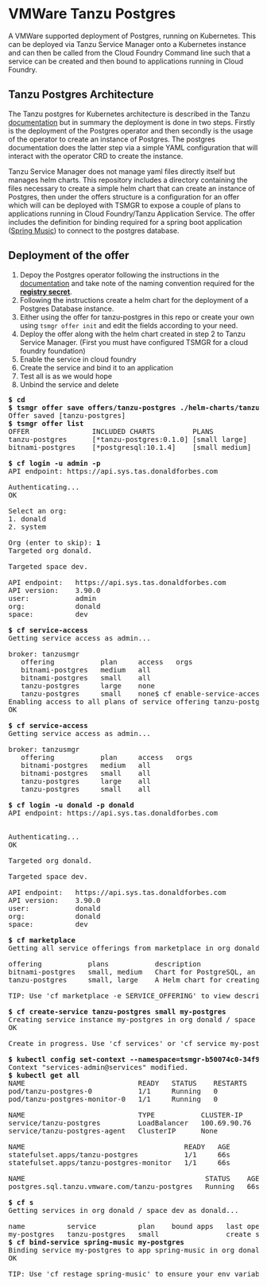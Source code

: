 
# VMWare Tanzu Postgres

A VMWare supported deployment of Postgres, running on Kubernetes.  This can be deployed via Tanzu Service Manager onto a Kubernetes instance and can then be called from the Cloud Foundry Command line such that a service can be created and then bound to applications running in Cloud Foundry.

## Tanzu Postgres Architecture
The Tanzu postgres for Kubernetes architecture is described in the Tanzu [documentation](https://postgres-kubernetes.docs.pivotal.io/about.html) but in summary the deployment is done in two steps.  Firstly is the deployment of the Postgres operator and then secondly is the usage of the operator to create an instance of Postgres.  The postgres documentation does the latter step via a simple YAML configuration that will interact with the operator CRD to create the instance.  

Tanzu Service Manager does not manage yaml files directly itself but manages helm charts.  This repository includes a directory containing the files necessary to create a simple helm chart that can create an instance of Postgres, then under the offers structure is a configuration for an offer which will can be deployed with TSMGR to expose a couple of plans to applications running in Cloud Foundry/Tanzu Application Service.  The offer includes the definition for binding required for a spring boot application ([Spring Music](https://github.com/cloudfoundry-samples/spring-music)) to connect to the postgres database.

## Deployment of the offer

1. Depoy the Postgres operator following the instructions in the [documentation](https://postgres-kubernetes.docs.pivotal.io/installing.html) and take note of the naming convention required for the **[registry secret](https://github.com/DonForbes/tanzu_service_manager/tree/main/helm-charts/tanzu-postgres)**.  
2. Following the instructions create a helm chart for the deployment of a Postgres Database instance.
3. Either using the offer for tanzu-postgres in this repo or create your own using ``tsmgr offer init`` and edit the fields according to your need.
4. Deploy the offer along with the helm chart created in step 2 to Tanzu Service Manager.  (First you must have configured TSMGR for a cloud foundry foundation)
5. Enable the service in cloud foundry
6. Create the service and bind it to an application
7. Test all is as we would hope
8. Unbind the service and delete

<pre>
<b>$ cd <Base Directory of the tanzu_service_manager></b>
<b>$ tsmgr offer save offers/tanzu-postgres ./helm-charts/tanzu-postgres-0.1.0.tgz</b>
Offer saved [tanzu-postgres]
<b>$ tsmgr offer list</b>
OFFER           	INCLUDED CHARTS        	PLANS
tanzu-postgres  	[*tanzu-postgres:0.1.0]	[small large]
bitnami-postgres	[*postgresql:10.1.4]   	[small medium]

<b>$ cf login -u admin -p <PASSWORD></b>
API endpoint: https://api.sys.tas.donaldforbes.com

Authenticating...
OK

Select an org:
1. donald
2. system

Org (enter to skip):<b> 1</b>
Targeted org donald.

Targeted space dev.

API endpoint:   https://api.sys.tas.donaldforbes.com
API version:    3.90.0
user:           admin
org:            donald
space:          dev

<b>$ cf service-access</b>
Getting service access as admin...

broker: tanzusmgr
   offering           plan     access   orgs
   bitnami-postgres   medium   all
   bitnami-postgres   small    all
   tanzu-postgres     large    none
   tanzu-postgres     small    none$ cf enable-service-access tanzu-postgres
Enabling access to all plans of service offering tanzu-postgres for all orgs as admin...
OK

<b>$ cf service-access</b>
Getting service access as admin...

broker: tanzusmgr
   offering           plan     access   orgs
   bitnami-postgres   medium   all
   bitnami-postgres   small    all
   tanzu-postgres     large    all
   tanzu-postgres     small    all
   
<b>$ cf login -u donald -p donald</b>
API endpoint: https://api.sys.tas.donaldforbes.com


Authenticating...
OK

Targeted org donald.

Targeted space dev.

API endpoint:   https://api.sys.tas.donaldforbes.com
API version:    3.90.0
user:           donald
org:            donald
space:          dev

<b>$ cf marketplace</b>
Getting all service offerings from marketplace in org donald / space dev as donald...

offering           plans           description                                                                                                                                     broker
bitnami-postgres   small, medium   Chart for PostgreSQL, an object-relational database management system (ORDBMS) with an emphasis on extensibility and on standards-compliance.   tanzusmgr
tanzu-postgres     small, large    A Helm chart for creating the Tanzu Postgress instance for Kubernetes instance.                                                                 tanzusmgr

TIP: Use 'cf marketplace -e SERVICE_OFFERING' to view descriptions of individual plans of a given service offering.

<b>$ cf create-service tanzu-postgres small my-postgres</b>
Creating service instance my-postgres in org donald / space dev as donald...
OK

Create in progress. Use 'cf services' or 'cf service my-postgres' to check operation status.

<b>$ kubectl config set-context --namespace=tsmgr-b50074c0-34f9-4858-8dd2-26b34bfa1a0b --current</b>
Context "services-admin@services" modified.
<b>$ kubectl get all</b>
NAME                           READY   STATUS    RESTARTS   AGE
pod/tanzu-postgres-0           1/1     Running   0          66s
pod/tanzu-postgres-monitor-0   1/1     Running   0          66s

NAME                           TYPE           CLUSTER-IP     EXTERNAL-IP                                                              PORT(S)          AGE
service/tanzu-postgres         LoadBalancer   100.69.90.76   ac585b5fa1eac40e09ec85c57bf62865-661569893.eu-west-2.elb.amazonaws.com   5432:31147/TCP   66s
service/tanzu-postgres-agent   ClusterIP      None           <none>                                                                   <none>           66s

NAME                                      READY   AGE
statefulset.apps/tanzu-postgres           1/1     66s
statefulset.apps/tanzu-postgres-monitor   1/1     66s

NAME                                           STATUS    AGE
postgres.sql.tanzu.vmware.com/tanzu-postgres   Running   66s

<b>$ cf s</b>
Getting services in org donald / space dev as donald...

name          service          plan    bound apps   last operation     broker      upgrade available
my-postgres   tanzu-postgres   small                create succeeded   tanzusmgr   no
<b>$ cf bind-service spring-music my-postgres</b>
Binding service my-postgres to app spring-music in org donald / space dev as donald...
OK

TIP: Use 'cf restage spring-music' to ensure your env variable changes take effect

</pre>
